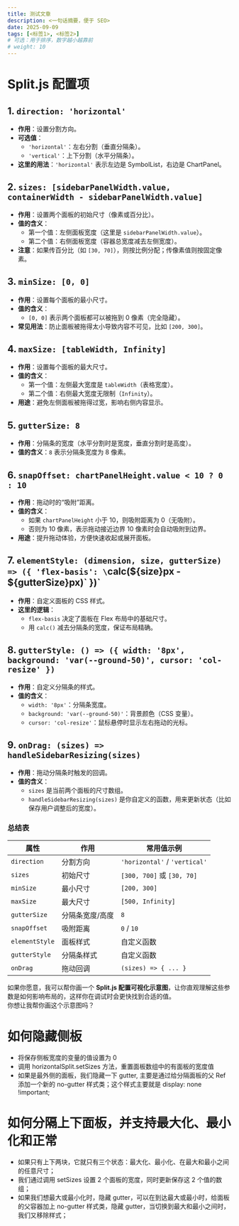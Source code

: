 ```yaml
---
title: 测试文章
description: <一句话摘要，便于 SEO>
date: 2025-09-09
tags: [<标签1>, <标签2>]
# 可选：用于排序，数字越小越靠前
# weight: 10
---
```


# **Split.js** 配置项

## 1. `direction: 'horizontal'`

- **作用**：设置分割方向。
- **可选值**：
  - `'horizontal'`：左右分割（垂直分隔条）。
  - `'vertical'`：上下分割（水平分隔条）。
- **这里的用法**：`'horizontal'` 表示左边是 SymbolList，右边是 ChartPanel。

## 2. `sizes: [sidebarPanelWidth.value, containerWidth - sidebarPanelWidth.value]`

- **作用**：设置两个面板的初始尺寸（像素或百分比）。
- **值的含义**：
  - 第一个值：左侧面板宽度（这里是 `sidebarPanelWidth.value`）。
  - 第二个值：右侧面板宽度（容器总宽度减去左侧宽度）。
- **注意**：如果传百分比（如 `[30, 70]`），则按比例分配；传像素值则按固定像素。

## 3. `minSize: [0, 0]`

- **作用**：设置每个面板的最小尺寸。
- **值的含义**：
  - `[0, 0]` 表示两个面板都可以被拖到 0 像素（完全隐藏）。
- **常见用法**：防止面板被拖得太小导致内容不可见，比如 `[200, 300]`。

## 4. `maxSize: [tableWidth, Infinity]`

- **作用**：设置每个面板的最大尺寸。
- **值的含义**：
  - 第一个值：左侧最大宽度是 `tableWidth`（表格宽度）。
  - 第二个值：右侧最大宽度无限制（`Infinity`）。
- **用途**：避免左侧面板被拖得过宽，影响右侧内容显示。

## 5. `gutterSize: 8`

- **作用**：分隔条的宽度（水平分割时是宽度，垂直分割时是高度）。
- **值的含义**：`8` 表示分隔条宽度为 8 像素。

## 6. `snapOffset: chartPanelHeight.value < 10 ? 0 : 10`

- **作用**：拖动时的“吸附”距离。
- **值的含义**：
  - 如果 `chartPanelHeight` 小于 10，则吸附距离为 0（无吸附）。
  - 否则为 10 像素，表示拖动接近边界 10 像素时会自动吸附到边界。
- **用途**：提升拖动体验，方便快速收起或展开面板。

## 7. `elementStyle: (dimension, size, gutterSize) => ({ 'flex-basis': \`calc(${size}px - ${gutterSize}px)\` })`

- **作用**：自定义面板的 CSS 样式。
- **这里的逻辑**：
  - `flex-basis` 决定了面板在 Flex 布局中的基础尺寸。
  - 用 `calc()` 减去分隔条的宽度，保证布局精确。

## 8. `gutterStyle: () => ({ width: '8px', background: 'var(--ground-50)', cursor: 'col-resize' })`

- **作用**：自定义分隔条的样式。
- **值的含义**：
  - `width: '8px'`：分隔条宽度。
  - `background: 'var(--ground-50)'`：背景颜色（CSS 变量）。
  - `cursor: 'col-resize'`：鼠标悬停时显示左右拖动的光标。

## 9. `onDrag: (sizes) => handleSidebarResizing(sizes)`

- **作用**：拖动分隔条时触发的回调。
- **值的含义**：
  - `sizes` 是当前两个面板的尺寸数组。
  - `handleSidebarResizing(sizes)` 是你自定义的函数，用来更新状态（比如保存用户调整后的宽度）。

### 总结表

| 属性           | 作用            | 常用值示例                    |
| -------------- | --------------- | ----------------------------- |
| `direction`    | 分割方向        | `'horizontal'` / `'vertical'` |
| `sizes`        | 初始尺寸        | `[300, 700]` 或 `[30, 70]`    |
| `minSize`      | 最小尺寸        | `[200, 300]`                  |
| `maxSize`      | 最大尺寸        | `[500, Infinity]`             |
| `gutterSize`   | 分隔条宽度/高度 | `8`                           |
| `snapOffset`   | 吸附距离        | `0` / `10`                    |
| `elementStyle` | 面板样式        | 自定义函数                    |
| `gutterStyle`  | 分隔条样式      | 自定义函数                    |
| `onDrag`       | 拖动回调        | `(sizes) => { ... }`          |

如果你愿意，我可以帮你画一个 **Split.js 配置可视化示意图**，让你直观理解这些参数是如何影响布局的，这样你在调试时会更快找到合适的值。  
你想让我帮你画这个示意图吗？

# 如何隐藏侧板

- 将保存侧板宽度的变量的值设置为 0
- 调用 horizontalSplit.setSizes 方法，重置面板数组中的有面板的宽度值
- 如果是最外侧的面板，我们隐藏一下 gutter, 主要是通过给分隔面板的父 Ref 添加一个新的 no-gutter 样式类；这个样式主要就是 display: none !important;

# 如何分隔上下面板，并支持最大化、最小化和正常

- 如果只有上下两块，它就只有三个状态：最大化、最小化、在最大和最小之间的任意尺寸；
- 我们通过调用 setSizes 设置 2 个面板的宽度，同时更新保存这 2 个值的数组；
- 如果我们想最大或最小化时，隐藏 gutter，可以在到达最大或最小时，给面板的父容器加上 no-gutter 样式类，隐藏 gutter，当切换到最大和最小之间时，我们又移除样式；
